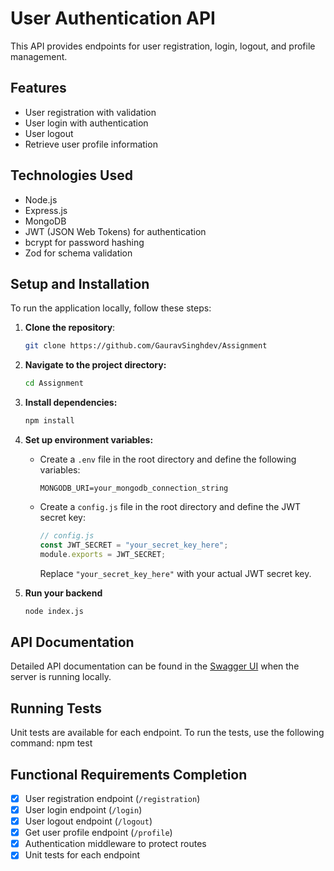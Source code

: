 # User Authentication API

This API provides endpoints for user registration, login, logout, and profile management.

## Features

- User registration with validation
- User login with authentication
- User logout
- Retrieve user profile information

## Technologies Used

- Node.js
- Express.js
- MongoDB
- JWT (JSON Web Tokens) for authentication
- bcrypt for password hashing
- Zod for schema validation


## Setup and Installation
To run the application locally, follow these steps:

1. **Clone the repository**:

   ```bash
   git clone https://github.com/GauravSinghdev/Assignment
2. **Navigate to the project directory:**
	```bash
	cd Assignment
3. **Install dependencies:**
	```bash
	npm install
4. **Set up environment variables:**

   - Create a `.env` file in the root directory and define the following variables:
     ```plaintext
     MONGODB_URI=your_mongodb_connection_string
     ```
   - Create a `config.js` file in the root directory and define the JWT secret key:
     ```javascript
     // config.js
     const JWT_SECRET = "your_secret_key_here";
     module.exports = JWT_SECRET;
     ```

		Replace `"your_secret_key_here"` with your actual JWT secret key.
5. **Run your backend**
	```bash
	node index.js
## API Documentation
Detailed API documentation can be found in the [Swagger UI](http://localhost:3000/api-docs) when the server is running locally.

## Running Tests
Unit tests are available for each endpoint. To run the tests, use the following command: npm test

## Functional Requirements Completion
- [x] User registration endpoint (`/registration`)
- [x] User login endpoint (`/login`)
- [x] User logout endpoint (`/logout`)
- [x] Get user profile endpoint (`/profile`)
- [x] Authentication middleware to protect routes
- [x] Unit tests for each endpoint
